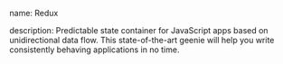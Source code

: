 name: Redux

description: Predictable state container for JavaScript apps based on unidirectional data flow. This state-of-the-art geenie will help you write consistently behaving applications in no time.
